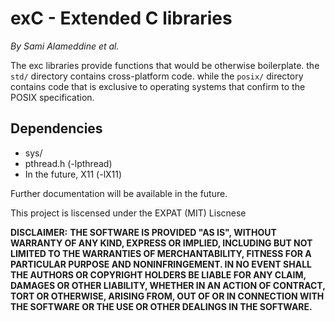 # exC - Extended C libraries
*By Sami Alameddine et al.*

The exc libraries provide functions that would be otherwise boilerplate. the `std/` directory contains cross-platform code. while the `posix/` directory contains code that is exclusive to operating systems that confirm to the POSIX specification.

## Dependencies
* sys/
* pthread.h (-lpthread)
* In the future, X11 (-lX11)

Further documentation will be available in the future.

This project is liscensed under the EXPAT (MIT) Liscnese

**DISCLAIMER:**
**THE SOFTWARE IS PROVIDED "AS IS", WITHOUT WARRANTY OF ANY KIND, EXPRESS OR
IMPLIED, INCLUDING BUT NOT LIMITED TO THE WARRANTIES OF MERCHANTABILITY,
FITNESS FOR A PARTICULAR PURPOSE AND NONINFRINGEMENT. IN NO EVENT SHALL THE
AUTHORS OR COPYRIGHT HOLDERS BE LIABLE FOR ANY CLAIM, DAMAGES OR OTHER
LIABILITY, WHETHER IN AN ACTION OF CONTRACT, TORT OR OTHERWISE, ARISING FROM,
OUT OF OR IN CONNECTION WITH THE SOFTWARE OR THE USE OR OTHER DEALINGS IN THE
SOFTWARE.**

